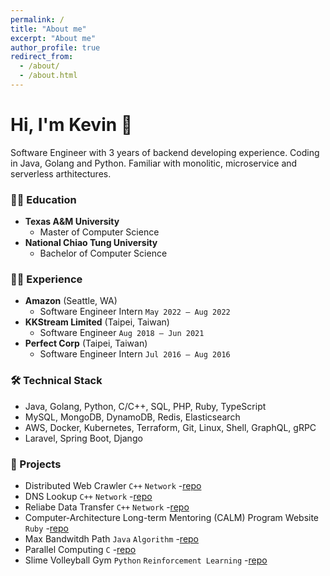 ```yaml
---
permalink: /
title: "About me"
excerpt: "About me"
author_profile: true
redirect_from: 
  - /about/
  - /about.html
---
```

# Hi, I'm Kevin 👋
Software Engineer with 3 years of backend developing experience. Coding in Java, Golang and Python. Familiar with monolitic, microservice and serverless arthitectures.

### 👨‍🎓 Education
- **Texas A&M University** 
  - Master of Computer Science
- **National Chiao Tung University**
  - Bachelor of Computer Science

### 👨‍💻 Experience
- **Amazon** (Seattle, WA)
  - Software Engineer Intern `May 2022 – Aug 2022`
- **KKStream Limited** (Taipei, Taiwan) 
  - Software Engineer `Aug 2018 – Jun 2021`
- **Perfect Corp** (Taipei, Taiwan) 
  - Software Engineer Intern `Jul 2016 – Aug 2016`

### 🛠 Technical Stack
*   Java, Golang, Python, C/C++, SQL, PHP, Ruby, TypeScript
*   MySQL, MongoDB, DynamoDB, Redis, Elasticsearch
*   AWS, Docker, Kubernetes, Terraform, Git, Linux, Shell, GraphQL, gRPC
*   Laravel, Spring Boot, Django


### 🔭 Projects
- Distributed Web Crawler `C++` `Network` -[repo](https://github.com/kevin0748/cpp-distributed-crawler)
- DNS Lookup `C++` `Network` -[repo](https://github.com/kevin0748/dns-lookup)
- Reliabe Data Transfer `C++` `Network` -[repo](https://github.com/kevin0748/reliable-data-transfer)
- Computer-Architecture Long-term Mentoring (CALM) Program Website `Ruby` -[repo](https://github.com/kevin0748/casa)
- Max Bandwitdh Path `Java` `Algorithm` -[repo](https://github.com/kevin0748/max-bandwitdh-path)
- Parallel Computing `C`  -[repo](https://github.com/kevin0748/parellel-computing)
- Slime Volleyball Gym `Python` `Reinforcement Learning` -[repo](https://github.com/kevin0748/slimevolleygym)

